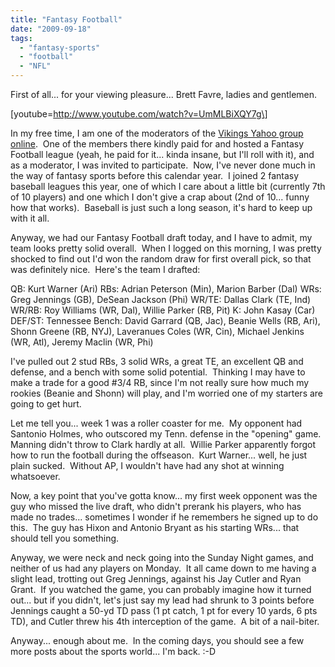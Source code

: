 ```yaml
---
title: "Fantasy Football"
date: "2009-09-18"
tags:
  - "fantasy-sports"
  - "football"
  - "NFL"
---
```


First of all... for your viewing pleasure... Brett Favre, ladies and gentlemen.

\[youtube=http://www.youtube.com/watch?v=UmMLBiXQY7g\]

In my free time, I am one of the moderators of the [Vikings Yahoo group online](http://sports.groups.yahoo.com/group/vikings/).  One of the members there kindly paid for and hosted a Fantasy Football league (yeah, he paid for it... kinda insane, but I'll roll with it), and as a moderator, I was invited to participate.  Now, I've never done much in the way of fantasy sports before this calendar year.  I joined 2 fantasy baseball leagues this year, one of which I care about a little bit (currently 7th of 10 players) and one which I don't give a crap about (2nd of 10... funny how that works).  Baseball is just such a long season, it's hard to keep up with it all.

Anyway, we had our Fantasy Football draft today, and I have to admit, my team looks pretty solid overall.  When I logged on this morning, I was pretty shocked to find out I'd won the random draw for first overall pick, so that was definitely nice.  Here's the team I drafted:

QB: Kurt Warner (Ari) RBs: Adrian Peterson (Min), Marion Barber (Dal) WRs: Greg Jennings (GB), DeSean Jackson (Phi) WR/TE: Dallas Clark (TE, Ind) WR/RB: Roy Williams (WR, Dal), Willie Parker (RB, Pit) K: John Kasay (Car) DEF/ST: Tennessee Bench: David Garrard (QB, Jac), Beanie Wells (RB, Ari), Shonn Greene (RB, NYJ), Laveranues Coles (WR, Cin), Michael Jenkins (WR, Atl), Jeremy Maclin (WR, Phi)

I've pulled out 2 stud RBs, 3 solid WRs, a great TE, an excellent QB and defense, and a bench with some solid potential.  Thinking I may have to make a trade for a good #3/4 RB, since I'm not really sure how much my rookies (Beanie and Shonn) will play, and I'm worried one of my starters are going to get hurt.

Let me tell you... week 1 was a roller coaster for me.  My opponent had Santonio Holmes, who outscored my Tenn. defense in the "opening" game.  Manning didn't throw to Clark hardly at all.  Willie Parker apparently forgot how to run the football during the offseason.  Kurt Warner... well, he just plain sucked.  Without AP, I wouldn't have had any shot at winning whatsoever.

Now, a key point that you've gotta know... my first week opponent was the guy who missed the live draft, who didn't prerank his players, who has made no trades... sometimes I wonder if he remembers he signed up to do this.  The guy has Hixon and Antonio Bryant as his starting WRs... that should tell you something.

Anyway, we were neck and neck going into the Sunday Night games, and neither of us had any players on Monday.  It all came down to me having a slight lead, trotting out Greg Jennings, against his Jay Cutler and Ryan Grant.  If you watched the game, you can probably imagine how it turned out... but if you didn't, let's just say my lead had shrunk to 3 points before Jennings caught a 50-yd TD pass (1 pt catch, 1 pt for every 10 yards, 6 pts TD), and Cutler threw his 4th interception of the game.  A bit of a nail-biter.

Anyway... enough about me.  In the coming days, you should see a few more posts about the sports world... I'm back. :-D

